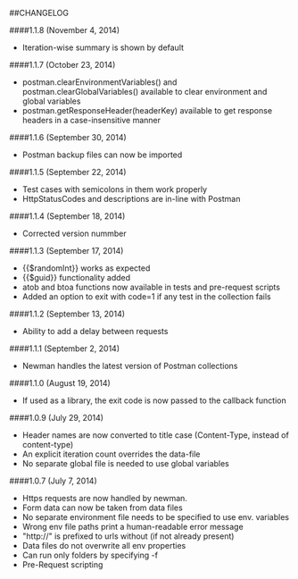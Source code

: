 ##CHANGELOG

####1.1.8 (November 4, 2014)
* Iteration-wise summary is shown by default

####1.1.7 (October 23, 2014)
* postman.clearEnvironmentVariables() and postman.clearGlobalVariables() available to clear environment and global variables
* postman.getResponseHeader(headerKey) available to get response headers in a case-insensitive manner

####1.1.6 (September 30, 2014)
* Postman backup files can now be imported

####1.1.5 (September 22, 2014)
* Test cases with semicolons in them work properly
* HttpStatusCodes and descriptions are in-line with Postman

####1.1.4 (September 18, 2014)
* Corrected version nummber

####1.1.3 (September 17, 2014)
* {{$randomInt}} works as expected
* {{$guid}} functionality added
* atob and btoa functions now available in tests and pre-request scripts
* Added an option to exit with code=1 if any test in the collection fails

####1.1.2 (September 13, 2014)
* Ability to add a delay between requests

####1.1.1 (September 2, 2014)
* Newman handles the latest version of Postman collections

####1.1.0 (August 19, 2014)
* If used as a library, the exit code is now passed to the callback function


####1.0.9 (July 29, 2014)
* Header names are now converted to title case (Content-Type, instead of content-type)
* An explicit iteration count overrides the data-file
* No separate global file is needed to use global variables


####1.0.7 (July 7, 2014)
* Https requests are now handled by newman.
* Form data can now be taken from data files
* No separate environment file needs to be specified to use env. variables
* Wrong env file paths print a human-readable error message
* "http://" is prefixed to urls without (if not already present)
* Data files do not overwrite all env properties
* Can run only folders by specifying -f
* Pre-Request scripting
